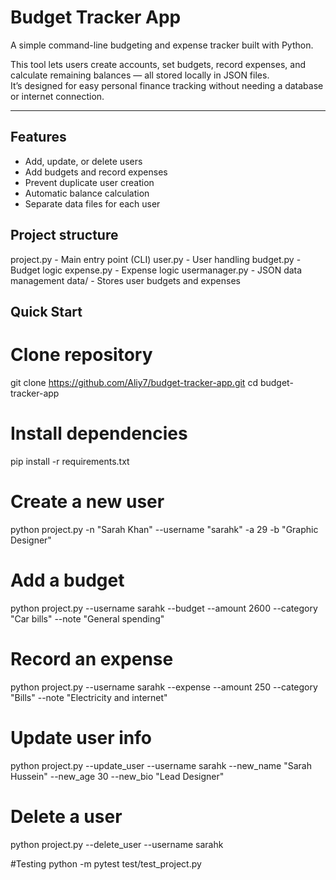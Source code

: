 # Budget Tracker App

A simple command-line budgeting and expense tracker built with Python.

This tool lets users create accounts, set budgets, record expenses, and calculate remaining balances — all stored locally in JSON files.  
It’s designed for easy personal finance tracking without needing a database or internet connection.

---

## Features
- Add, update, or delete users  
- Add budgets and record expenses  
- Prevent duplicate user creation  
- Automatic balance calculation  
- Separate data files for each user

## Project structure
project.py        - Main entry point (CLI)
user.py           - User handling
budget.py         - Budget logic
expense.py        - Expense logic
usermanager.py    - JSON data management
data/             - Stores user budgets and expenses

## Quick Start

# Clone repository
git clone https://github.com/Aliy7/budget-tracker-app.git
cd budget-tracker-app

# Install dependencies
pip install -r requirements.txt

# Create a new user
python project.py -n "Sarah Khan" --username "sarahk" -a 29 -b "Graphic Designer"

# Add a budget
python project.py --username sarahk --budget --amount 2600 --category "Car bills" --note "General spending"

# Record an expense
python project.py --username sarahk --expense --amount 250 --category "Bills" --note "Electricity and internet"

# Update user info
python project.py --update_user --username sarahk --new_name "Sarah Hussein" --new_age 30 --new_bio "Lead Designer"

# Delete a user
python project.py --delete_user --username sarahk

#Testing   python -m pytest test/test_project.py
